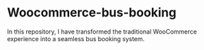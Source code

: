 # Woocommerce-bus-booking
In this repository, I have transformed the traditional WooCommerce experience into a seamless bus booking system.
